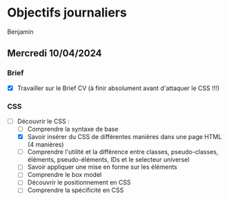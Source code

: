 # Objectifs journaliers

Benjamin

## Mercredi 10/04/2024

### Brief

- [x] Travailler sur le Brief CV (à finir absolument avant d'attaquer le CSS !!!)

### CSS

- [ ] Découvrir le CSS :
  - [ ] Comprendre la syntaxe de base
  - [x] Savoir insérer du CSS de différentes manières dans une page HTML (4 manières)
  - [ ] Comprendre l'utilité et la différence entre classes, pseudo-classes, éléments, pseudo-éléments, IDs et le selecteur universel
  - [ ] Savoir appliquer une mise en forme sur les éléments
  - [ ] Comprendre le box model
  - [ ] Découvrir le positionnement en CSS
  - [ ] Comprendre la spécificité en CSS
